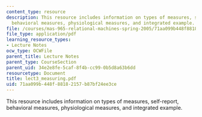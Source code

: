 ```yaml
---
content_type: resource
description: This resource includes information on types of measures, self-report,
  behavioral measures, physiological measures, and integrated example.
file: /courses/mas-965-relational-machines-spring-2005/71aa099b448f88182157b87bf24ee3ce_lect3_measuring.pdf
file_type: application/pdf
learning_resource_types:
- Lecture Notes
ocw_type: OCWFile
parent_title: Lecture Notes
parent_type: CourseSection
parent_uid: 34e2e8fe-5caf-8f4b-cc99-0b5d8a63b6dd
resourcetype: Document
title: lect3_measuring.pdf
uid: 71aa099b-448f-8818-2157-b87bf24ee3ce
---
```

This resource includes information on types of measures, self-report, behavioral measures, physiological measures, and integrated example.

